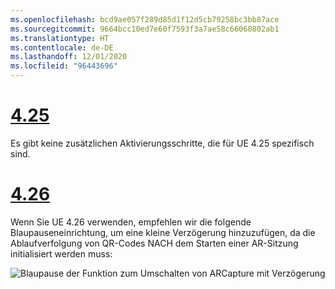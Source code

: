 ```yaml
---
ms.openlocfilehash: bcd9ae057f289d85d1f12d5cb79258bc3bb87ace
ms.sourcegitcommit: 9664bcc10ed7e60f7593f3a7ae58c66060802ab1
ms.translationtype: HT
ms.contentlocale: de-DE
ms.lasthandoff: 12/01/2020
ms.locfileid: "96443696"
---
```

# <a name="425"></a>[4.25](#tab/425)

Es gibt keine zusätzlichen Aktivierungsschritte, die für UE 4.25 spezifisch sind.

# <a name="426"></a>[4.26](#tab/426)

Wenn Sie UE 4.26 verwenden, empfehlen wir die folgende Blaupauseneinrichtung, um eine kleine Verzögerung hinzuzufügen, da die Ablaufverfolgung von QR-Codes NACH dem Starten einer AR-Sitzung initialisiert werden muss:

![Blaupause der Funktion zum Umschalten von ARCapture mit Verzögerung](../images/qr-codes-img-01.png)
